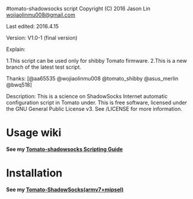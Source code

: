 #tomato-shadowsocks script
Copyright (C) 2016 Jason Lin <wojiaolinmu008@gmail.com>
 
Last edited: 2016.4.15

Version: V1.0-1 (final version)

Explain:
 
1.This script can be used only for shibby Tomato firmware.
2.This is a new branch of the latest test script.

Thanks: [@aa65535 @wojiaolinmu008 @tomato_shibby @asus_merlin @bwq518]

Description: This is a science on ShadowSocks Internet automatic configuration script in Tomato under.
This is free software, licensed under the GNU General Public License v3.
See /LICENSE for more information.

# Usage wiki
**See my [Tomato-shadowsocks Scripting Guide](http://www.router008.com/2016/02/14/Tomato-shadowsocks-Scripting-Guide/)**

# Installation
**See my [Tomato-ShadowSocks(armv7+mipsel)](http://www.router008.com/2016/02/03/Tomato-ShadowSocks/)**
